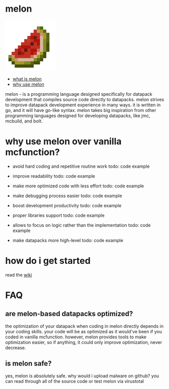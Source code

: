 # melon

![melon logo](./assets/melon.png)

- [what is melon](#what-is-melon)
- [why use melon](#why-use-melon)

melon - is a programming language designed specifically for datapack development that compiles source code directly to datapacks. melon strives to improve datapack development experience in many ways. it is written in go, and it will have go-like syntax. melon takes big inspiration from other programming languages designed for developing datapacks, like jmc, mcbuild, and bolt.

# why use melon over vanilla mcfunction?

- avoid hard coding and repetitive routine work
  todo: code example

- improve readability
  todo: code example

- make more optimized code with less effort
  todo: code example

- make debugging process easier
  todo: code example

- boost development productivity
  todo: code example

- proper libraries support
  todo: code example

- allows to focus on logic rather than the implementation
  todo: code example

- make datapacks more high-level
  todo: code example

# how do i get started

read the [wiki](https://github.com/melonlang/melon/wiki)

# FAQ

## are melon-based datapacks optimized?

the optimization of your datapack when coding in melon directly depends in your coding skills. your code will be as optimized as it would've been if you coded in vanilla mcfunction. however, melon provides tools to make optimization easier, so if anything, it could only improve optimization, never decrease.

## is melon safe?

yes, melon is absolutely safe. why would i upload malware on github? you can read through all of the source code or test melon via virustotal
